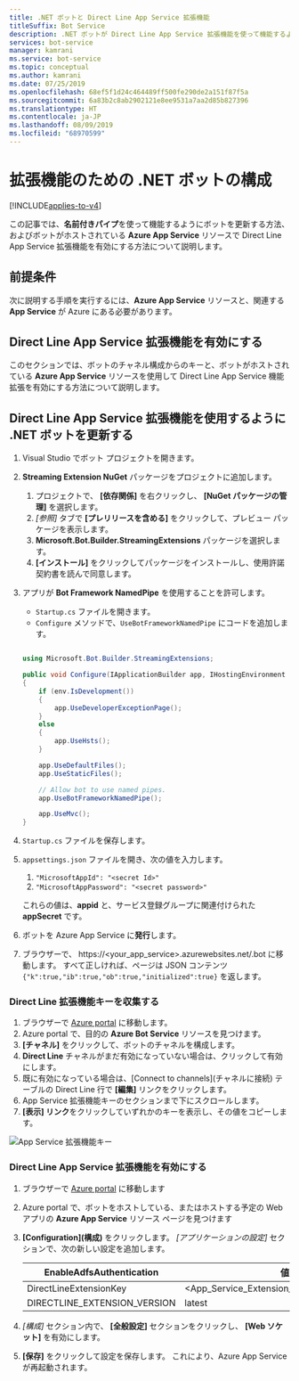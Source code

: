 ```yaml
---
title: .NET ボットと Direct Line App Service 拡張機能
titleSuffix: Bot Service
description: .NET ボットが Direct Line App Service 拡張機能を使って機能するようにする
services: bot-service
manager: kamrani
ms.service: bot-service
ms.topic: conceptual
ms.author: kamrani
ms.date: 07/25/2019
ms.openlocfilehash: 68ef5f1d24c464489ff500fe290de2a151f87f5a
ms.sourcegitcommit: 6a83b2c8ab2902121e8ee9531a7aa2d85b827396
ms.translationtype: HT
ms.contentlocale: ja-JP
ms.lasthandoff: 08/09/2019
ms.locfileid: "68970599"
---
```

# <a name="configure-net-bot-for-extension"></a>拡張機能のための .NET ボットの構成

[!INCLUDE[applies-to-v4](includes/applies-to.md)]

この記事では、**名前付きパイプ**を使って機能するようにボットを更新する方法、およびボットがホストされている **Azure App Service** リソースで Direct Line App Service 拡張機能を有効にする方法について説明します。  

## <a name="prerequisites"></a>前提条件

次に説明する手順を実行するには、**Azure App Service** リソースと、関連する **App Service** が Azure にある必要があります。

## <a name="enable-direct-line-app-service-extension"></a>Direct Line App Service 拡張機能を有効にする

このセクションでは、ボットのチャネル構成からのキーと、ボットがホストされている **Azure App Service** リソースを使用して Direct Line App Service 機能拡張を有効にする方法について説明します。

## <a name="update-net-bot-to-use-direct-line-app-service-extension"></a>Direct Line App Service 拡張機能を使用するように .NET ボットを更新する

1. Visual Studio でボット プロジェクトを開きます。
1. **Streaming Extension NuGet** パッケージをプロジェクトに追加します。
    1. プロジェクトで、 **[依存関係]** を右クリックし、 **[NuGet パッケージの管理]** を選択します。
    1. *[参照]* タブで **[プレリリースを含める]** をクリックして、プレビュー パッケージを表示します。
    1. **Microsoft.Bot.Builder.StreamingExtensions** パッケージを選択します。
    1. **[インストール]** をクリックしてパッケージをインストールし、使用許諾契約書を読んで同意します。
1. アプリが **Bot Framework NamedPipe** を使用することを許可します。
    - `Startup.cs` ファイルを開きます。
    - ``Configure`` メソッドで、``UseBotFrameworkNamedPipe`` にコードを追加します。

    ```csharp

    using Microsoft.Bot.Builder.StreamingExtensions;

    public void Configure(IApplicationBuilder app, IHostingEnvironment env)
    {
        if (env.IsDevelopment())
        {
            app.UseDeveloperExceptionPage();
        }
        else
        {
            app.UseHsts();
        }

        app.UseDefaultFiles();
        app.UseStaticFiles();

        // Allow bot to use named pipes.
        app.UseBotFrameworkNamedPipe();

        app.UseMvc();
    }
    ```

1. `Startup.cs` ファイルを保存します。
1. `appsettings.json` ファイルを開き、次の値を入力します。
    1. `"MicrosoftAppId": "<secret Id>"`
    1. `"MicrosoftAppPassword": "<secret password>"`

    これらの値は、**appid** と、サービス登録グループに関連付けられた **appSecret** です。

1. ボットを Azure App Service に**発行**します。
1. ブラウザーで、 https://<your_app_service>.azurewebsites.net/.bot に移動します。 すべて正しければ、ページは JSON コンテンツ `{"k":true,"ib":true,"ob":true,"initialized":true}` を返します。

### <a name="gather-your-direct-line-extension-keys"></a>Direct Line 拡張機能キーを収集する

1. ブラウザーで [Azure portal](https://portal.azure.com/) に移動します。
1. Azure portal で、目的の **Azure Bot Service** リソースを見つけます。
1. **[チャネル]** をクリックして、ボットのチャネルを構成します。
1. **Direct Line** チャネルがまだ有効になっていない場合は、クリックして有効にします。 
1. 既に有効になっている場合は、[Connect to channels]\(チャネルに接続\) テーブルの Direct Line 行で **[編集]** リンクをクリックします。
1. App Service 拡張機能キーのセクションまで下にスクロールします。 
1. **[表示] リンク**をクリックしていずれかのキーを表示し、その値をコピーします。

![App Service 拡張機能キー](./media/channels/direct-line-extension-extension-keys.png)

### <a name="enable-the-direct-line-app-service-extension"></a>Direct Line App Service 拡張機能を有効にする

1. ブラウザーで [Azure portal](https://portal.azure.com/) に移動します
1. Azure portal で、ボットをホストしている、またはホストする予定の Web アプリの **Azure App Service** リソース ページを見つけます
1. **[Configuration]\(構成\)** をクリックします。 *[アプリケーションの設定]* セクションで、次の新しい設定を追加します。

    |EnableAdfsAuthentication|値|
    |---|---|
    |DirectLineExtensionKey|<App_Service_Extension_Key_From_Section_1>|
    |DIRECTLINE_EXTENSION_VERSION|latest|

1. *[構成]* セクション内で、 **[全般設定]** セクションをクリックし、 **[Web ソケット]** を有効にします。
1. **[保存]** をクリックして設定を保存します。 これにより、Azure App Service が再起動されます。
